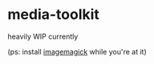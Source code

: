 # media-toolkit

heavily WIP currently

(ps: install [imagemagick](https://imagemagick.org/script/download.php) while you're at it)
